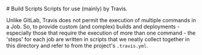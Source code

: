 # Build Scripts
Scripts for use (mainly) by Travis.

Unlike GitLab, Travis does not permit the execution of multiple commands in
a Job. So, to provide custom (and complex) builds and deployments - especially
those that require the execution of more than one command - the 'steps' for
each job are written in scripts that we neatly collect together in this
directory and refer to from the project's `.travis.yml`.
